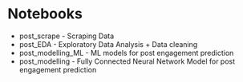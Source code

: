 # Notebooks

- post_scrape - Scraping Data
- post_EDA - Exploratory Data Analysis + Data cleaning
- post_modelling_ML - ML models for post engagement prediction
- post_modelling - Fully Connected Neural Network Model for post engagement prediction
